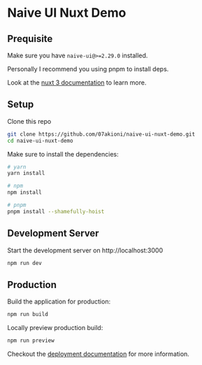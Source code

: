 # Naive UI Nuxt Demo

## Prequisite

Make sure you have `naive-ui@>=2.29.0` installed.

Personally I recommend you using pnpm to install deps.

Look at the [nuxt 3 documentation](https://v3.nuxtjs.org) to learn more.

## Setup

Clone this repo

```bash
git clone https://github.com/07akioni/naive-ui-nuxt-demo.git
cd naive-ui-nuxt-demo
```

Make sure to install the dependencies:

```bash
# yarn
yarn install

# npm
npm install

# pnpm
pnpm install --shamefully-hoist
```

## Development Server

Start the development server on http://localhost:3000

```bash
npm run dev
```

## Production

Build the application for production:

```bash
npm run build
```

Locally preview production build:

```bash
npm run preview
```

Checkout the [deployment documentation](https://v3.nuxtjs.org/docs/deployment) for more information.
